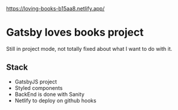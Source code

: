https://loving-books-b15aa8.netlify.app/

# Gatsby loves books project

Still in project mode, not totally fixed about what I want to do with it.

## Stack

- GatsbyJS project
- Styled components
- BackEnd is done with Sanity
- Netlify to deploy on github hooks
